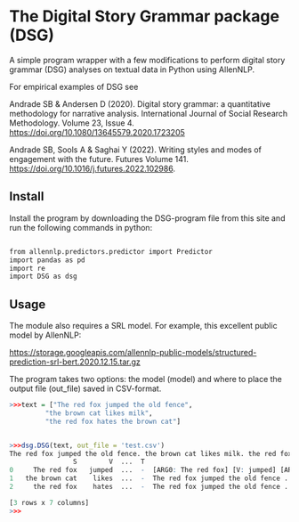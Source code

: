 # The Digital Story Grammar package (DSG)

A simple program wrapper with a few modifications to perform digital story grammar (DSG) analyses on textual data in Python using AllenNLP. 

For empirical examples of DSG see 

Andrade SB & Andersen D (2020). Digital story grammar: a quantitative methodology for narrative analysis. International Journal of Social Research Methodology. Volume 23, Issue 4. https://doi.org/10.1080/13645579.2020.1723205

Andrade SB, Sools A & Saghai Y (2022). Writing styles and modes of engagement with the future. Futures
Volume 141. https://doi.org/10.1016/j.futures.2022.102986.


## Install
Install the program by downloading the DSG-program file from this site and run the following commands in python: <br/>

``` r

from allennlp.predictors.predictor import Predictor
import pandas as pd
import re
import DSG as dsg

```

##  Usage
The module also requires a SRL model. For example, this excellent public model by AllenNLP:

https://storage.googleapis.com/allennlp-public-models/structured-prediction-srl-bert.2020.12.15.tar.gz

The program takes two options: the model (model) and where to place the output file (out_file) saved in CSV-format.

``` r
>>>text = ["The red fox jumped the old fence",
         "the brown cat likes milk",
         "the red fox hates the brown cat"]


>>>dsg.DSG(text, out_file = 'test.csv')
The red fox jumped the old fence. the brown cat likes milk. the red fox hates the brown cat
                S        V  ...  T                                                txt
0     The red fox   jumped  ...  -  [ARG0: The red fox] [V: jumped] [ARG1: the old...
1   the brown cat    likes  ...  -  The red fox jumped the old fence . [ARG0: the ...
2     the red fox    hates  ...  -  The red fox jumped the old fence . the brown c...

[3 rows x 7 columns]
>>> 



